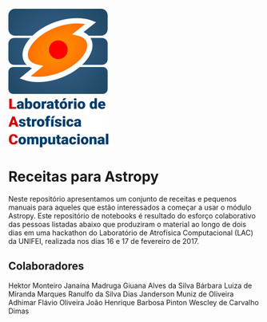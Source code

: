 ![alt text](https://github.com/hektor-monteiro/receitas-Astropy/blob/master/LAC-logo-3.png "Laboratório de Astrofísica Computacional da UNIFEI")


# Receitas para Astropy


Neste repositório apresentamos um conjunto de receitas e pequenos manuais para aqueles que estão interessados a começar a usar o módulo Astropy. Este repositório de notebooks é resultado do esforço colaborativo das pessoas listadas abaixo que produziram o material ao longo de dois dias em uma hackathon do Laboratório de Atrofísica Computacional (LAC) da UNIFEI, realizada nos dias 16 e 17 de fevereiro de 2017.

## Colaboradores

Hektor Monteiro
Janaína Madruga
Giuana Alves da Silva
Bárbara Luiza de Miranda Marques
Ranulfo da Silva Dias
Janderson Muniz de Oliveira
Adhimar Flávio Oliveira
João Henrique Barbosa Pinton
Wescley de Carvalho Dimas
